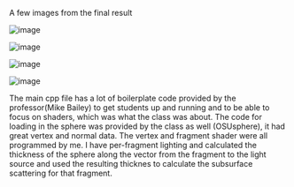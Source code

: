 A few images from the final result

![image](https://github.com/user-attachments/assets/f4af16ff-7a82-41d9-9ecb-bb5f277c73c2)

![image](https://github.com/user-attachments/assets/0e068cac-6bd0-4b3a-a1ee-e733f116df69)

![image](https://github.com/user-attachments/assets/6e51a8dc-75cd-45bd-b7a6-c8ee4f9ad6ee)

![image](https://github.com/user-attachments/assets/a9c4d559-a7f4-4423-9d08-c46d10649c59)

The main cpp file has a lot of boilerplate code provided by the professor(Mike Bailey) to get students up and running and to be able to focus on shaders, which was what the class was about. The code for loading in the sphere was provided by the class as well (OSUsphere), it had great vertex and normal data. The vertex and fragment shader were all programmed by me. I have per-fragment lighting and calculated the thickness of the sphere along the vector from the fragment to the light source and used the resulting thicknes to calculate the subsurface scattering for that fragment.


